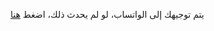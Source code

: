 <!DOCTYPE html>
<html lang="ar">
<head>
    <meta charset="UTF-8">
    <meta name="viewport" content="width=device-width, initial-scale=1.0">
    <title>Redirecting...</title>
    <script>
        // هنا هتحدد التوجيه بعد 3 ثواني
        setTimeout(function(){
            window.location.href = "https://wa.me/01096574212"; // هنا حط لينك الواتساب
        }, 3000); // 3000 مللي ثانية = 3 ثواني
    </script>
</head>
<body>
    <p>يتم توجيهك إلى الواتساب، لو لم يحدث ذلك، اضغط <a href="https://wa.me/11234567890">هنا</a></p>
</body>
</html>
